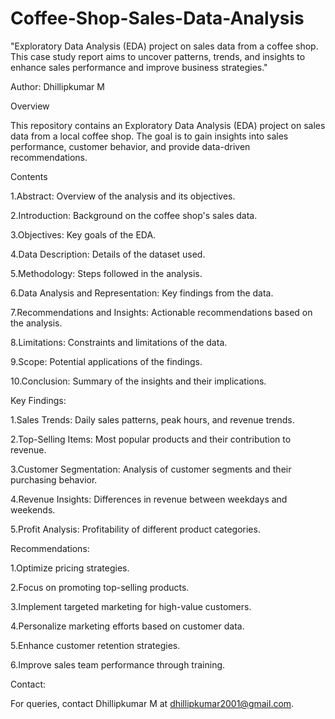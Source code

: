 # Coffee-Shop-Sales-Data-Analysis
"Exploratory Data Analysis (EDA) project on sales data from a coffee shop. This case study report aims to uncover patterns, trends, and insights to enhance sales performance and improve business strategies."

Author: Dhillipkumar M

Overview

This repository contains an Exploratory Data Analysis (EDA) project on sales data from a local coffee shop. The goal is to gain insights into sales performance, customer behavior, and provide data-driven recommendations.


Contents

1.Abstract: Overview of the analysis and its objectives.

2.Introduction: Background on the coffee shop's sales data.

3.Objectives: Key goals of the EDA.

4.Data Description: Details of the dataset used.

5.Methodology: Steps followed in the analysis.

6.Data Analysis and Representation: Key findings from the data.

7.Recommendations and Insights: Actionable recommendations based on the analysis.

8.Limitations: Constraints and limitations of the data.

9.Scope: Potential applications of the findings.

10.Conclusion: Summary of the insights and their implications.


Key Findings:

1.Sales Trends: Daily sales patterns, peak hours, and revenue trends.

2.Top-Selling Items: Most popular products and their contribution to revenue.

3.Customer Segmentation: Analysis of customer segments and their purchasing behavior.

4.Revenue Insights: Differences in revenue between weekdays and weekends.

5.Profit Analysis: Profitability of different product categories.


Recommendations:

1.Optimize pricing strategies.

2.Focus on promoting top-selling products.

3.Implement targeted marketing for high-value customers.

4.Personalize marketing efforts based on customer data.

5.Enhance customer retention strategies.

6.Improve sales team performance through training.


Contact:

For queries, contact Dhillipkumar M at dhillipkumar2001@gmail.com.

